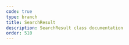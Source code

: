 ```yaml
---
code: true
type: branch
title: SearchResult
description: SearchResult class documentation
order: 510
---
```


<RedirectToFirstChild />
